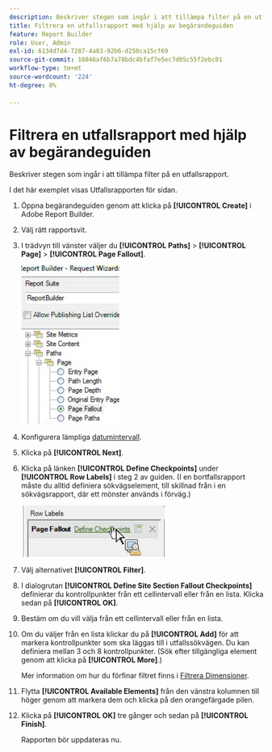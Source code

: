 ```yaml
---
description: Beskriver stegen som ingår i att tillämpa filter på en utfallsrapport.
title: Filtrera en utfallsrapport med hjälp av begärandeguiden
feature: Report Builder
role: User, Admin
exl-id: 6134d7d4-7287-4a83-92b6-d250ca15cf69
source-git-commit: 16046af6b7a78bdc4bfaf7e5ec7d05c55f2ebc01
workflow-type: tm+mt
source-wordcount: '224'
ht-degree: 0%

---
```


# Filtrera en utfallsrapport med hjälp av begärandeguiden

Beskriver stegen som ingår i att tillämpa filter på en utfallsrapport.

I det här exemplet visas Utfallsrapporten för sidan.

1. Öppna begärandeguiden genom att klicka på **[!UICONTROL Create]** i Adobe Report Builder.
1. Välj rätt rapportsvit.
1. I trädvyn till vänster väljer du **[!UICONTROL Paths]** > **[!UICONTROL Page]** > **[!UICONTROL Page Fallout]**.

   ![Skärmbild som visar Windows-trädvyn för Report Builder-katalogen. Sidutfall har valts.](assets/page_fallout.png)

1. Konfigurera lämpliga [datumintervall](/help/analyze/legacy-report-builder/data-requests/configuring-report-dates/custom-calendar.md).
1. Klicka på **[!UICONTROL Next]**.
1. Klicka på länken **[!UICONTROL Define Checkpoints]** under **[!UICONTROL Row Labels]** i steg 2 av guiden. (I en bortfallsrapport måste du alltid definiera sökvägselement, till skillnad från i en sökvägsrapport, där ett mönster används i förväg.)

   ![Skärmbild med länken Definiera kontrollpunkter.](assets/define_checkpoints.png)

1. Välj alternativet **[!UICONTROL Filter]**.

1. I dialogrutan **[!UICONTROL Define Site Section Fallout Checkpoints]** definierar du kontrollpunkter från ett cellintervall eller från en lista. Klicka sedan på **[!UICONTROL OK]**.
1. Bestäm om du vill välja från ett cellintervall eller från en lista.
1. Om du väljer från en lista klickar du på **[!UICONTROL Add]** för att markera kontrollpunkter som ska läggas till i utfallssökvägen. Du kan definiera mellan 3 och 8 kontrollpunkter. (Sök efter tillgängliga element genom att klicka på **[!UICONTROL More]**.)

   Mer information om hur du förfinar filtret finns i [Filtrera Dimensioner](/help/analyze/legacy-report-builder/layout/c-filter-dimensions/filter-dimensions.md).

1. Flytta **[!UICONTROL Available Elements]** från den vänstra kolumnen till höger genom att markera dem och klicka på den orangefärgade pilen.
1. Klicka på **[!UICONTROL OK]** tre gånger och sedan på **[!UICONTROL Finish]**.

   Rapporten bör uppdateras nu.
